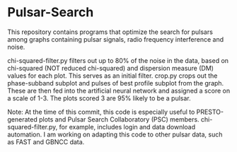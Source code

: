 # Pulsar-Search
This repository contains programs that optimize the search for pulsars among graphs containing pulsar signals, radio frequency interference and noise. 

chi-squared-filter.py filters out up to 80% of the noise in the data, based on chi-squared (NOT reduced chi-squared) and dispersion measure (DM) values for each plot. This serves as an initial filter.
crop.py crops out the phase-subband subplot and pulses of best profile subplot from the graph. These are then fed into the artificial neural network and assigned a score on a scale of 1-3. The plots scored 3 are 95% likely to be a pulsar.

Note: At the time of this commit, this code is especially useful to PRESTO-generated plots and Pulsar Search Collaboratory (PSC) members. chi-squared-filter.py, for example, includes login and data download automation. I am working on adapting this code to other pulsar data, such as FAST and GBNCC data.
